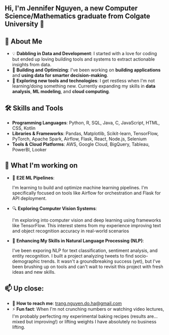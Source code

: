 ## Hi, I'm Jennifer Nguyen, a new Computer Science/Mathematics graduate from Colgate University 👋

## 🌟 About Me
- 💡 **Dabbling in Data and Development**: I started with a love for coding but ended up loving building tools and systems to extract actionable insights from data.
- 🌱 **Building and Optimizing**: I've been working on **building applications** and **using data for smarter decision-making**. 
- 🎯 **Exploring new tools and technologies**: I get restless when I'm not learning/doing something new. Currently expanding my skills in **data analysis**, **ML modeling**, and **cloud computing**.

## 🛠️ Skills and Tools
- **Programming Languages**: Python, R, SQL, Java, C, JavaScript, HTML, CSS, Kotlin
- **Libraries & Frameworks**: Pandas, Matplotlib, Scikit-learn, TensorFlow, PyTorch, Apache Spark, Airflow, Flask, React, Node.js, Selenium
- **Tools & Cloud Platforms**: AWS, Google Cloud, BigQuery, Tableau, PowerBI, Looker

## 🚀 What I'm working on
- 🚧 **E2E ML Pipelines**:

  I'm learning to build and optimize machine learning pipelines. I'm specifically focused on tools like Airflow for orchestration and Flask for API deployment.
- 🔍 **Exploring Computer Vision Systems**:

  I'm exploring into computer vision and deep learning using frameworks like TensorFlow. This interest stems from my experience improving text and object recognition accuracy in real-world scenarios
- 🧠 **Enhancing My Skills in Natural Language Processing (NLP)**:

  I've been exporing NLP for text classification, sentiment analysis, and entity recognition.  I built a project analyzing tweets to find socio-demographic trends. It wasn't a groundbreaking success (yet), but I've been brushing up on tools and can't wait to revisit this project with fresh ideas and new skills.

## 📫 Up close:
- 💬 **How to reach me**: trang.nguyen.do.ha@gmail.com
- ⚡ **Fun fact**: When I'm not crunching numbers or watching video lectures, I'm probably perfecting my experimental baking recipes (results are... mixed but improving!) or lifting weights I have absolutely no business lifting. 
<!--
**jenniferngx/jenniferngx** is a ✨ _special_ ✨ repository because its `README.md` (this file) appears on your GitHub profile.

Here are some ideas to get you started:

- 🔭 I’m currently working on ...
- 🌱 I’m currently learning ...
- 👯 I’m looking to collaborate on ...
- 🤔 I’m looking for help with ...
- 💬 Ask me about ...
- 📫 How to reach me: ...
- 😄 Pronouns: ...
- ⚡ Fun fact: ...
-->
